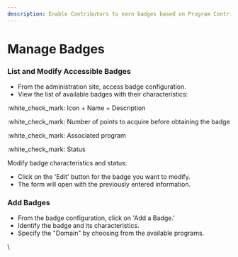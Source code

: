 ```yaml
---
description: Enable Contributors to earn badges based on Program Contributions
---
```


# Manage Badges

### **List and Modify Accessible Badges**

* From the administration site, access badge configuration.
* View the list of available badges with their characteristics:

:white\_check\_mark: Icon + Name + Description

:white\_check\_mark: Number of points to acquire before obtaining the badge

:white\_check\_mark: Associated program

:white\_check\_mark: Status

Modify badge characteristics and status:

* Click on the 'Edit' button for the badge you want to modify.
* The form will open with the previously entered information.

### **Add Badges**

* From the badge configuration, click on 'Add a Badge.'
* Identify the badge and its characteristics.
* Specify the "Domain" by choosing from the available programs.

\

